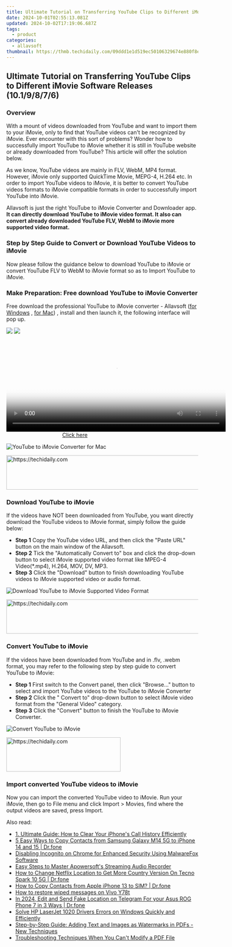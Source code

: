 ```yaml
---
title: Ultimate Tutorial on Transferring YouTube Clips to Different iMovie Software Releases (10.1/9/8/7/6)
date: 2024-10-01T02:55:13.081Z
updated: 2024-10-02T17:19:06.687Z
tags:
  - product
categories:
  - allavsoft
thumbnail: https://thmb.techidaily.com/09ddd1e1d519ec50106329674e880f8e0b08837f223db04941f4681f0cf7fddc.jpg
---
```


## Ultimate Tutorial on Transferring YouTube Clips to Different iMovie Software Releases (10.1/9/8/7/6)

### Overview

With a mount of videos downloaded from YouTube and want to import them to your iMovie, only to find that YouTube videos can't be recognized by iMovie. Ever encounter with this sort of problems? Wonder how to successfully import YouTube to iMovie whether it is still in YouTube website or already downloaded from YouTube? This article will offer the solution below.

As we know, YouTube videos are mainly in FLV, WebM, MP4 format. However, iMovie only supported QuickTime Movie, MEPG-4, H.264 etc. In order to import YouTube videos to iMovie, it is better to convert YouTube videos formats to iMovie compatible formats in order to successfully import YouTube into iMovie.

Allavsoft is just the right YouTube to iMovie Converter and Downloader app. **It can directly download YouTube to iMovie video format. It also can convert already downloaded YouTube FLV, WebM to iMovie more supported video format.**

### Step by Step Guide to Convert or Download YouTube Videos to iMovie

Now please follow the guidance below to download YouTube to iMovie or convert YouTube FLV to WebM to iMovie format so as to Import YouTube to iMovie.

### Make Preparation: Free download YouTube to iMovie Converter

Free download the professional YouTube to iMovie converter - Allavsoft ([for Windows](https://tools.techidaily.com/allavsoft/products/) , [for Mac](https://tools.techidaily.com/allavsoft/products/)) , install and then launch it, the following interface will pop up.

[![](https://www.allavsoft.com/how-to/../images/how-to/free-download-win.jpg)](https://tools.techidaily.com/allavsoft/products/) [![](https://www.allavsoft.com/how-to/../images/how-to/free-download-mac.jpg)](https://tools.techidaily.com/allavsoft/products/)

<!-- affiliate ads begin -->
<span id="1982462">
					<video width="576" height="240" style="cursor:pointer"
           poster="//a.impactradius-go.com/display-clicktoplayimage/1982462.png"
           onclick="if(!this.playClicked){this.play();this.setAttribute('controls',true);this.playClicked=true;}">
	   <source src="//a.impactradius-go.com/display-ad/22993-1982462">
	   <img src="//a.impactradius-go.com/display-clicktoplayimage/1982462.png" style="border: none; height: 100%; width: 100%; object-fit: contain">
	</video>
	<div style="width:360px;text-align:center"><a href="javascript:window.open(decodeURIComponent('https%3A%2F%2Fhomestyler.sjv.io%2Fc%2F5597632%2F1982462%2F22993'), '_blank');void(0);">Click here</a></div>
</span>
<img height="0" width="0" src="https://imp.pxf.io/i/5597632/1982462/22993" style="position:absolute;visibility:hidden;" border="0" />
<!-- affiliate ads end -->

![YouTube to iMovie Converter for Mac](https://www.allavsoft.com/how-to/../images/allavsoft-mac/screen-shot-600.jpg)

<!-- affiliate ads begin -->
<a href="https://aligracehair.sjv.io/c/5597632/1886073/19272" target="_top" id="1886073">
  <img src="//a.impactradius-go.com/display-ad/19272-1886073" border="0" alt="https://techidaily.com" width="728" height="90"/>
</a>
<img height="0" width="0" src="https://aligracehair.sjv.io/i/5597632/1886073/19272" style="position:absolute;visibility:hidden;" border="0" />
<!-- affiliate ads end -->

### Download YouTube to iMovie

If the videos have NOT been downloaded from YouTube, you want directly download the YouTube videos to iMovie format, simply follow the guide below:

* **Step 1** Copy the YouTube video URL, and then click the "Paste URL" button on the main window of the Allavsoft.
* **Step 2** Tick the "Automatically Convert to" box and click the drop-down button to select iMovie supported video format like MPEG-4 Video(\*.mp4), H.264, MOV, DV, MP3.
* **Step 3** Click the "Download" button to finish downloading YouTube videos to iMovie supported video or audio format.

![Download YouTube to iMovie Supported Video Format](https://www.allavsoft.com/how-to/../images/how-to/convert-youtube-to-imovie/download-youtube-to-imovie.jpg)

<!-- affiliate ads begin -->
<a href="https://appsumo.8odi.net/c/5597632/2123738/7443" target="_top" id="2123738">
  <img src="//a.impactradius-go.com/display-ad/7443-2123738" border="0" alt="https://techidaily.com" width="600" height="90"/>
</a>
<img height="0" width="0" src="https://appsumo.8odi.net/i/5597632/2123738/7443" style="position:absolute;visibility:hidden;" border="0" />
<!-- affiliate ads end -->

### Convert YouTube to iMovie

If the videos have been downloaded from YouTube and in .flv, .webm format, you may refer to the following step by step guide to convert YouTube to iMovie:

* **Step 1** First switch to the Convert panel, then click "Browse..." button to select and import YouTube videos to the YouTube to iMovie Converter
* **Step 2** Click the " Convert to" drop-down button to select iMovie video format from the "General Video" category.
* **Step 3** Click the "Convert" button to finish the YouTube to iMovie Converter.

![Convert YouTube to iMovie](https://www.allavsoft.com/how-to/../images/how-to/convert-youtube-to-imovie/convert-youtube-to-imovie.jpg)

<!-- affiliate ads begin -->
<a href="https://aligracehair.sjv.io/c/5597632/1959707/19272" target="_top" id="1959707">
  <img src="//a.impactradius-go.com/display-ad/19272-1959707" border="0" alt="https://techidaily.com" width="300" height="90"/>
</a>
<img height="0" width="0" src="https://aligracehair.sjv.io/i/5597632/1959707/19272" style="position:absolute;visibility:hidden;" border="0" />
<!-- affiliate ads end -->

### Import converted YouTube videos to iMovie

Now you can import the converted YouTube video to iMovie. Run your iMovie, then go to File menu and click Import > Movies, find where the output videos are saved, press Import.

<ins class="adsbygoogle"
     style="display:block"
     data-ad-format="autorelaxed"
     data-ad-client="ca-pub-7571918770474297"
     data-ad-slot="1223367746"></ins>

<ins class="adsbygoogle"
     style="display:block"
     data-ad-client="ca-pub-7571918770474297"
     data-ad-slot="8358498916"
     data-ad-format="auto"
     data-full-width-responsive="true"></ins>

<span class="atpl-alsoreadstyle">Also read:</span>
<div><ul>
<li><a href="https://discover-bytes.techidaily.com/1-ultimate-guide-how-to-clear-your-iphones-call-history-efficiently/"><u>1. Ultimate Guide: How to Clear Your iPhone's Call History Efficiently</u></a></li>
<li><a href="https://blog-min.techidaily.com/5-easy-ways-to-copy-contacts-from-samsung-galaxy-m14-5g-to-iphone-14-and-15-drfone-by-drfone-transfer-from-android-transfer-from-android/"><u>5 Easy Ways to Copy Contacts from Samsung Galaxy M14 5G to iPhone 14 and 15 | Dr.fone</u></a></li>
<li><a href="https://discover-bytes.techidaily.com/disabling-incognito-on-chrome-for-enhanced-security-using-malwarefox-software/"><u>Disabling Incognito on Chrome for Enhanced Security Using MalwareFox Software</u></a></li>
<li><a href="https://discover-bytes.techidaily.com/easy-steps-to-master-apowersofts-streaming-audio-recorder/"><u>Easy Steps to Master Apowersoft's Streaming Audio Recorder</u></a></li>
<li><a href="https://fake-location.techidaily.com/how-to-change-netflix-location-to-get-more-country-version-on-tecno-spark-10-5g-drfone-by-drfone-virtual-android/"><u>How to Change Netflix Location to Get More Country Version On Tecno Spark 10 5G | Dr.fone</u></a></li>
<li><a href="https://iphone-transfer.techidaily.com/how-to-copy-contacts-from-apple-iphone-13-to-sim-drfone-by-drfone-transfer-from-ios/"><u>How to Copy Contacts from Apple iPhone 13 to SIM? | Dr.fone</u></a></li>
<li><a href="https://blog-min.techidaily.com/how-to-restore-wiped-messages-on-vivo-y78t-by-fonelab-android-recover-messages/"><u>How to restore wiped messages on Vivo Y78t</u></a></li>
<li><a href="https://location-social.techidaily.com/in-2024-edit-and-send-fake-location-on-telegram-for-your-asus-rog-phone-7-in-3-ways-drfone-by-drfone-virtual-android/"><u>In 2024, Edit and Send Fake Location on Telegram For your Asus ROG Phone 7 in 3 Ways | Dr.fone</u></a></li>
<li><a href="https://win-dash.techidaily.com/solve-hp-laserjet-1020-drivers-errors-on-windows-quickly-and-efficiently/"><u>Solve HP LaserJet 1020 Drivers Errors on Windows Quickly and Efficiently</u></a></li>
<li><a href="https://discover-bytes.techidaily.com/step-by-step-guide-adding-text-and-images-as-watermarks-in-pdfs-new-techniques/"><u>Step-by-Step Guide: Adding Text and Images as Watermarks in PDFs - New Techniques</u></a></li>
<li><a href="https://discover-bytes.techidaily.com/troubleshooting-techniques-when-you-cant-modify-a-pdf-file/"><u>Troubleshooting Techniques When You Can't Modify a PDF File</u></a></li>
</ul></div>

